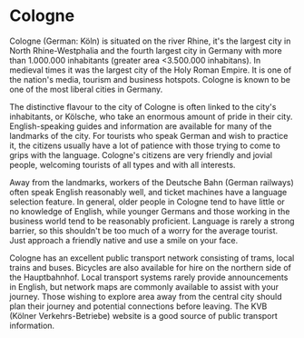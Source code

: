 # Cologne
<p>Cologne (German: Köln) is situated on the river Rhine, it's the largest city in
North Rhine-Westphalia and the fourth largest city in Germany with more than
1.000.000 inhabitants (greater area <3.500.000 inhabitans). In medieval times
it was the largest city of the Holy Roman Empire. It is one of the nation's
media, tourism and business hotspots. Cologne is known to be one of the most
liberal cities in Germany.</p>

<p>The distinctive flavour to the city of Cologne is often linked to the city's
inhabitants, or Kölsche, who take an enormous amount of pride in their city.
English-speaking guides and information are available for many of the landmarks
of the city. For tourists who speak German and wish to practice it, the
citizens usually have a lot of patience with those trying to come to grips with
the language. Cologne's citizens are very friendly and jovial people, welcoming
tourists of all types and with all interests.</p>

<p>Away from the landmarks, workers of the Deutsche Bahn (German railways) often
speak English reasonably well, and ticket machines have a language selection
feature. In general, older people in Cologne tend to have little or no
knowledge of English, while younger Germans and those working in the business
world tend to be reasonably proficient. Language is rarely a strong barrier, so
this shouldn't be too much of a worry for the average tourist. Just approach a
friendly native and use a smile on your face.</p>

<p>Cologne has an excellent public transport network consisting of trams, local
trains and buses. Bicycles are also available for hire on the northern side of
the Hauptbahnhof. Local transport systems rarely provide announcements in
English, but network maps are commonly available to assist with your journey.
Those wishing to explore area away from the central city should plan their
journey and potential connections before leaving. The KVB (Kölner
Verkehrs-Betriebe) website is a good source of public transport information.</p>
